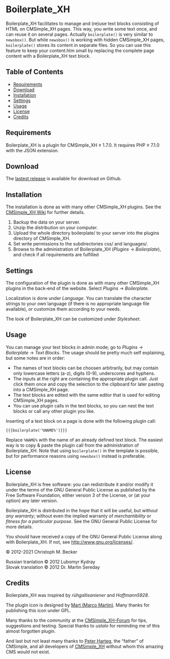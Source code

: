 # Boilerplate\_XH

Boilerplate\_XH facilitates to manage and (re)use
text blocks consisting of HTML on CMSimple\_XH pages. This way, you write some
text once, and can reuse it on several pages. Actually `boilerplate()` is very
similar to `newsbox()`. But while `newsbox()` is working with hidden CMSimple\_XH pages,
`boilerplate()` stores its content in separate files. So you can use this feature
to keep your content.htm small by replacing the complete page content with a
Boilerplate\_XH text block.

## Table of Contents

- [Requirements](#requirements)
- [Download](#download)
- [Installation](#installation)
- [Settings](#settings)
- [Usage](#usage)
- [License](#license)
- [Credits](#credits)

## Requirements

Boilerplate\_XH is a plugin for CMSimple\_XH ≥ 1.7.0.
It requires PHP ≥ 7.1.0 with the JSON extension.

## Download

The [lastest release](https://github.com/cmb69/boilerplate_xh/releases/latest) is available for download on Github.

## Installation

The installation is done as with many other CMSimple\_XH plugins. See the
[CMSimple\_XH Wiki](https://wiki.cmsimple-xh.org/doku.php/installation#plugins)
for further details.

1. Backup the data on your server.
2. Unzip the distribution on your computer.
3. Upload the whole directory boilerplate/ to your server into the plugins directory of CMSimple\_XH.
4. Set write permissions to the subdirectories css/ and languages/.
5. Browse to the administration of Boilerplate\_XH (*Plugins* → *Boilerplate*),
   and check if all requirements are fulfilled

## Settings

The configuration of the plugin is done as with many other CMSimple\_XH plugins in
the back-end of the website. Select *Plugins* → *Boilerplate*.

Localization is done under *Language*. You can translate the character
strings to your own language (if there is no appropriate language file
available), or customize them according to your needs.

The look of Boilerplate\_XH can be customized under *Stylesheet*.

## Usage

You can manage your text blocks in admin mode; go to *Plugins* →
*Boilerplate* → *Text Blocks*. The usage should be pretty much self explaining,
but some notes are in order:

- The names of text blocks can be choosen arbitrarily, but may contain only
  lowercase letters (a-z), digits (0-9), underscores and hyphens.
- The inputs at the right are containing the appropriate plugin call. Just
  click them once and copy the selection to the clipboard for later pasting into a
  CMSimple\_XH page.
- The text blocks are edited with the same
  editor that is used for editing CMSimple\_XH pages.
- You can use plugin calls in the text blocks, so you
  can nest the text blocks or call any other plugin you like.

Inserting of a text block on a page is done with the following plugin
call:

    {{{boilerplate('%NAME%')}}}

Replace `%NAME%` with the name of an already defined text block. The easiest way
is to copy & paste the plugin call from the administration of Boilerplate\_XH.
Note that using `boilerplate()` in the template is possible, but for
performance reasons using `newsbox()` instead is preferable.

## License

Boilerplate\_XH is free software: you can redistribute it and/or modify
it under the terms of the GNU General Public License as published by
the Free Software Foundation, either version 3 of the License, or
(at your option) any later version.

Boilerplate\_XH is distributed in the hope that it will be useful,
but *without any warranty*; without even the implied warranty of
*merchantibility* or *fitness for a particular purpose*. See the
GNU General Public License for more details.

You should have received a copy of the GNU General Public License
along with Boilerplate\_XH.  If not, see http://www.gnu.org/licenses/.

© 2012-2021 Christoph M. Becker

Russian tranlation © 2012 Lubomyr Kydray  
Slovak translation © 2012 Dr. Martin Sereday

## Credits

Boilerplate\_XH was inspired by *rühgallisaniener* and *Hoffmann5928*.

The plugin icon is designed by [Mart (Marco Martin)](http://www.notmart.org/).
Many thanks for publishing this icon under GPL.

Many thanks to the community at the [CMSimple\_XH-Forum](http://www.cmsimpleforum.com/)
for tips, suggestions and testing.
Special thanks to *ustalo* for reminding me of this almost forgotten plugin.

And last but not least many thanks to [Peter Harteg](http://www.harteg.dk/),
the “father” of CMSimple, and all developers of [CMSimple\_XH](http://www.cmsimple-xh.org/)
without whom this amazing CMS would not exist.
